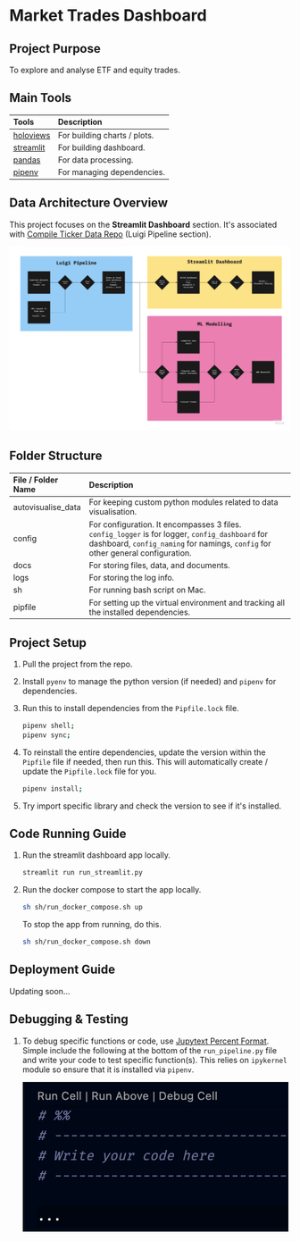 # __Market Trades Dashboard__



## __Project Purpose__

To explore and analyse ETF and equity trades. 



## __Main Tools__

Tools | Description
:--- | :---
[holoviews][holoviews_docs_url] | For building charts / plots.
[streamlit][streamlit_docs_url] | For building dashboard.
[pandas][pandas_docs_url] | For data processing. 
[pipenv][pipenv_docs_url] | For managing dependencies. 



## __Data Architecture Overview__

This project focuses on the __Streamlit Dashboard__ section. It's associated with [Compile Ticker Data Repo][compile_ticker_data_repo] (Luigi Pipeline section). 

![Project Architecture Diagram][architecture_overview_img] 



## __Folder Structure__

File / Folder Name | Description
:--- | :---
autovisualise_data | For keeping custom python modules related to data visualisation. 
config | For configuration. It encompasses 3 files. `config_logger` is for logger, `config_dashboard` for dashboard, `config_naming` for namings, `config` for other general configuration. 
docs | For storing files, data, and documents. 
logs | For storing the log info. 
sh | For running bash script on Mac. 
pipfile | For setting up the virtual environment and tracking all the installed dependencies. 



## __Project Setup__

1.  Pull the project from the repo. 

1.  Install `pyenv` to manage the python version (if needed) and `pipenv` for dependencies. 

1.  Run this to install dependencies from the `Pipfile.lock` file. 
    
    ```bash
    pipenv shell;
    pipenv sync; 
    ```

1.  To reinstall the entire dependencies, update the version within the `Pipfile` file if needed, then run this. This will 
    automatically create / update the `Pipfile.lock` file for you. 

    ```bash
    pipenv install;
    ```

1.  Try import specific library and check the version to see if it's installed. 



## __Code Running Guide__

1.  Run the streamlit dashboard app locally. 

    ```bash
    streamlit run run_streamlit.py
    ```

1.  Run the docker compose to start the app locally. 

    ```bash
    sh sh/run_docker_compose.sh up
    ```

    To stop the app from running, do this. 

    ```bash
    sh sh/run_docker_compose.sh down 
    ```



## __Deployment Guide__

Updating soon... 



## __Debugging & Testing__ 

1.  To debug specific functions or code, use [Jupytext Percent Format][jupytext_percent_docs_url]. 
    Simple include the following at the bottom of the `run_pipeline.py` file and write your code 
    to test specific function(s). This relies on `ipykernel` module so ensure that it is installed 
    via `pipenv`. 

    ![Jupytext Percent Example][jupytext_percent_img]



[architecture_overview_img]: ./docs/images/architecture_overview.jpg 
[config_debug_img]: ./docs/images/config_debug_example.png
[jupytext_percent_img]: ./docs/images/jupytext_percent_example.png

[compile_ticker_data_repo]: https://github.com/lioneltayyd/compile-ticker-data

[holoviews_docs_url]: https://holoviews.org/reference/index.html
[streamlit_docs_url]: https://docs.streamlit.io/en/stable/
[pandas_docs_url]: https://pandas.pydata.org/docs/user_guide/index.html
[pipenv_docs_url]: https://pipenv-fork.readthedocs.io/en/latest/
[jupytext_percent_docs_url]: https://jupytext.readthedocs.io/en/latest/formats.html#the-percent-format
